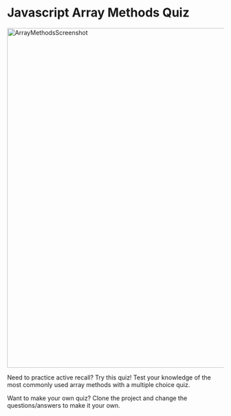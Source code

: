 # Javascript Array Methods Quiz

<img width="789" alt="ArrayMethodsScreenshot" src="https://user-images.githubusercontent.com/33885541/132734352-a70454c8-5b93-419a-99c6-24b22f7188b7.png">

Need to practice active recall?  Try this quiz! Test your knowledge of the most commonly used array methods with a multiple choice quiz.

Want to make your own quiz? Clone the project and change the questions/answers to make it your own.
